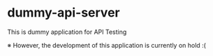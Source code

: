 # dummy-api-server

This is dummy application for API Testing

※ However, the development of this application is currently on hold :(
